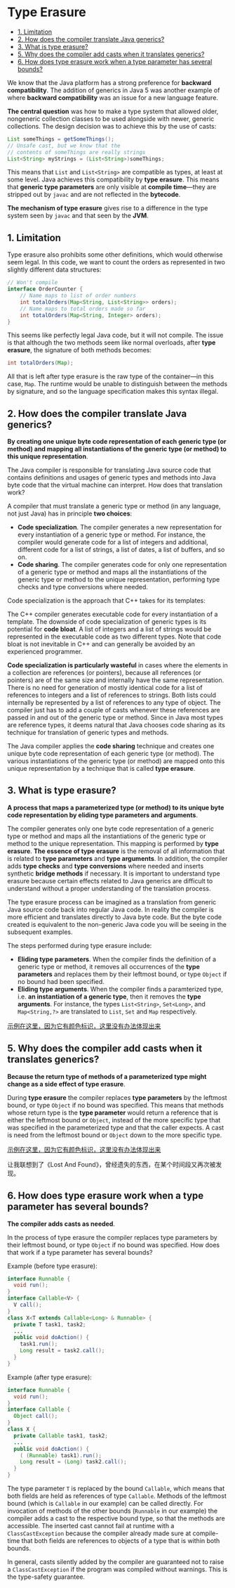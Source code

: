 # Type Erasure

<!-- TOC -->

- [1. Limitation](#1-limitation)
- [2. How does the compiler translate Java generics?](#2-how-does-the-compiler-translate-java-generics)
- [3. What is type erasure?](#3-what-is-type-erasure)
- [5. Why does the compiler add casts when it translates generics?](#5-why-does-the-compiler-add-casts-when-it-translates-generics)
- [6. How does type erasure work when a type parameter has several bounds?](#6-how-does-type-erasure-work-when-a-type-parameter-has-several-bounds)

<!-- /TOC -->

We know that the Java platform has a strong preference for **backward compatibility**. The addition of generics in Java 5 was another example of where **backward compatibility** was an issue for a new language feature.

**The central question** was how to make a type system that allowed older, nongeneric collection classes to be used alongside with newer, generic collections. The design decision was to achieve this by the use of casts:

```java
List someThings = getSomeThings();
// Unsafe cast, but we know that the
// contents of someThings are really strings
List<String> myStrings = (List<String>)someThings;
```

This means that `List` and `List<String>` are compatible as types, at least at some level. Java achieves this compatibility by **type erasure**. This means that **generic type parameters** are only visible at **compile time**—they are stripped out by `javac` and are not reflected in the **bytecode**.

**The mechanism of type erasure** gives rise to a difference in the type system seen by `javac` and that seen by the **JVM**.

## 1. Limitation

Type erasure also prohibits some other definitions, which would otherwise seem legal. In this code, we want to count the orders as represented in two slightly different data structures:

```java
// Won't compile
interface OrderCounter {
    // Name maps to list of order numbers
    int totalOrders(Map<String, List<String>> orders);
    // Name maps to total orders made so far
    int totalOrders(Map<String, Integer> orders);
}
```

This seems like perfectly legal Java code, but it will not compile. The issue is that although the two methods seem like normal overloads, after **type erasure**, the signature of both methods becomes:

```java
int totalOrders(Map);
```

All that is left after type erasure is the raw type of the container—in this case, `Map`. The runtime would be unable to distinguish between the methods by signature, and so the language specification makes this syntax illegal.

## 2. How does the compiler translate Java generics?

**By creating one unique byte code representation of each generic type (or method) and mapping all instantiations of the generic type (or method) to this unique representation**.

The Java compiler is responsible for translating Java source code that contains definitions and usages of generic types and methods into Java byte code that the virtual machine can interpret. How does that translation work?

A compiler that must translate a generic type or method (in any language, not just Java) has in principle **two choices**:

- **Code specialization**. The compiler generates a new representation for every instantiation of a generic type or method. For instance, the compiler would generate code for a list of integers and additional, different code for a list of strings, a list of dates, a list of buffers, and so on.
- **Code sharing**. The compiler generates code for only one representation of a generic type or method and maps all the instantiations of the generic type or method to the unique representation, performing type checks and type conversions where needed.

Code specialization is the approach that C++ takes for its templates:

The C++ compiler generates executable code for every instantiation of a template. The downside of code specialization of generic types is its potential for **code bloat**. A list of integers and a list of strings would be represented in the executable code as two different types. Note that code bloat is not inevitable in C++ and can generally be avoided by an experienced programmer.

**Code specialization is particularly wasteful** in cases where the elements in a collection are references (or pointers), because all references (or pointers) are of the same size and internally have the same representation. There is no need for generation of mostly identical code for a list of references to integers and a list of references to strings. Both lists could internally be represented by a list of references to any type of object. The compiler just has to add a couple of casts whenever these references are passed in and out of the generic type or method. Since in Java most types are reference types, it deems natural that Java chooses code sharing as its technique for translation of generic types and methods.

The Java compiler applies the **code sharing** technique and creates one unique byte code representation of each generic type (or method). The various instantiations of the generic type (or method) are mapped onto this unique representation by a technique that is called **type erasure**.

## 3. What is type erasure?

**A process that maps a parameterized type (or method) to its unique byte code representation by eliding type parameters and arguments**.

The compiler generates only one byte code representation of a generic type or method and maps all the instantiations of the generic type or method to the unique representation. This mapping is performed by **type erasure**. **The essence of type erasure** is the removal of all information that is related to **type parameters** and **type arguments**. In addition, the compiler adds **type checks** and **type conversions** where needed and inserts synthetic **bridge methods** if necessary. It is important to understand type erasure because certain effects related to Java generics are difficult to understand without a proper understanding of the translation process.

The type erasure process can be imagined as a translation from generic Java source code back into regular Java code. In reality the compiler is more efficient and translates directly to Java byte code. But the byte code created is equivalent to the non-generic Java code you will be seeing in the subsequent examples.

The steps performed during type erasure include:

- **Eliding type parameters**. When the compiler finds the definition of a generic type or method, it removes all occurrences of the **type parameters** and replaces them by their leftmost bound, or type `Object` if no bound had been specified.
- **Eliding type arguments**. When the compiler finds a paramterized type, i.e. **an instantiation of a generic type**, then it removes the **type arguments**. For instance, the types `List<String>`, `Set<Long>`, and `Map<String,?>` are translated to `List`, `Set` and `Map` respectively.

[示例在这里，因为它有颜色标识，这里没有办法体现出来](http://www.angelikalanger.com/GenericsFAQ/FAQSections/TechnicalDetails.html#FAQ101)


## 5. Why does the compiler add casts when it translates generics?

**Because the return type of methods of a parameterized type might change as a side effect of type erasure**.

During **type erasure** the compiler replaces **type parameters** by the leftmost bound, or type `Object` if no bound was specified. This means that methods whose return type is the **type parameter** would return a reference that is either the leftmost bound or `Object`, instead of the more specific type that was specified in the parameterized type and that the caller expects. A cast is need from the leftmost bound or `Object` down to the more specific type.

[示例在这里，因为它有颜色标识，这里没有办法体现出来](http://www.angelikalanger.com/GenericsFAQ/FAQSections/TechnicalDetails.html#FAQ104)

让我联想到了《Lost And Found》，曾经遗失的东西，在某个时间段又再次被发现。

## 6. How does type erasure work when a type parameter has several bounds?

**The compiler adds casts as needed**.

In the process of type erasure the compiler replaces type parameters by their leftmost bound, or type `Object` if no bound was specified. How does that work if a type parameter has several bounds?

Example (before type erasure):

```java
interface Runnable {
  void run();
}
interface Callable<V> {
  V call();
}
class X<T extends Callable<Long> & Runnable> {
  private T task1, task2;
  ...
  public void doAction() {
    task1.run();
    Long result = task2.call();
  }
}
```

Example (after type erasure):

```java
interface Runnable {
  void run();
}
interface Callable {
  Object call();
}
class X {
  private Callable task1, task2;
  ...
  public void doAction() {
    ( (Runnable) task1).run();
    Long result = (Long) task2.call();
  }
}
```

The type parameter `T` is replaced by the bound `Callable`, which means that both fields are held as references of type `Callable`.  Methods of the leftmost bound (which is `Callable` in our example) can be called directly. For invocation of methods of the other bounds (`Runnable` in our example) the compiler adds a cast to the respective bound type, so that the methods are accessible. The inserted cast cannot fail at runtime with a `ClassCastException` because the compiler already made sure at compile-time that both fields are references to objects of a type that is within both bounds.

In general, casts silently added by the compiler are guaranteed not to raise a `ClassCastException` if the program was compiled without warnings. This is the type-safety guarantee.
